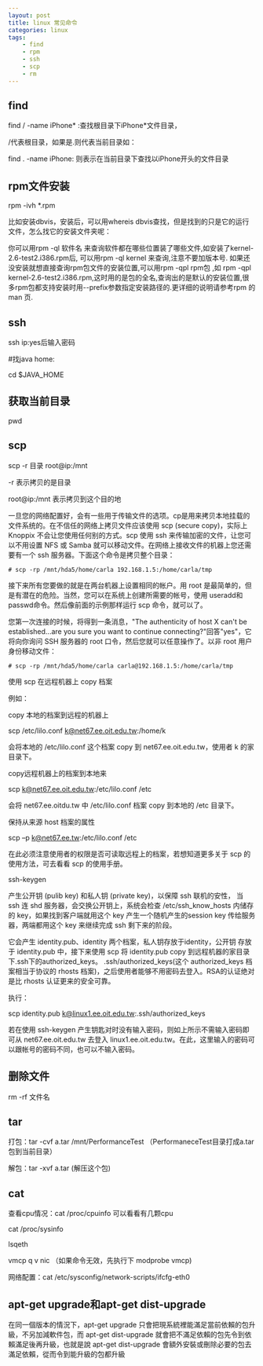 ```yaml
---
layout: post
title: linux 常见命令
categories: linux
tags: 
    - find
    - rpm
    - ssh
    - scp
    - rm
---
```


## find

find / -name iPhone* :查找根目录下iPhone*文件目录，

/代表根目录，如果是.则代表当前目录如：

find . -name iPhone: 则表示在当前目录下查找以iPhone开头的文件目录

## rpm文件安装

rpm -ivh *.rpm

比如安装dbvis，安装后，可以用whereis dbvis查找，但是找到的只是它的运行文件，怎么找它的安装文件夹呢：

你可以用rpm -ql 软件名 来查询软件都在哪些位置装了哪些文件,如安装了kernel-2.6-test2.i386.rpm后, 可以用rpm -ql kernel 来查询,注意不要加版本号. 如果还没安装就想直接查询rpm包文件的安装位置,可以用rpm -qpl rpm包 ,如 rpm -qpl kernel-2.6-test2.i386.rpm,这时用的是包的全名,查询出的是默认的安装位置,很多rpm包都支持安装时用--prefix参数指定安装路径的.更详细的说明请参考rpm 的man 页.

## ssh

ssh ip:yes后输入密码

#找java home:

cd $JAVA_HOME

## 获取当前目录

pwd

## scp

scp -r 目录 root@ip:/mnt

-r 表示拷贝的是目录

root@ip:/mnt 表示拷贝到这个目的地

一旦您的网络配置好，会有一些用于传输文件的选项。cp是用来拷贝本地挂载的文件系统的。在不信任的网络上拷贝文件应该使用 scp (secure copy)，实际上 Knoppix 不会让您使用任何别的方式。scp 使用 ssh 来传输加密的文件，让您可以不用设置 NFS 或 Samba 就可以移动文件。在网络上接收文件的机器上您还需要有一个 ssh 服务器。下面这个命令是拷贝整个目录：

    # scp -rp /mnt/hda5/home/carla 192.168.1.5:/home/carla/tmp

接下来所有您要做的就是在两台机器上设置相同的帐户。用 root 是最简单的，但是有潜在的危险。当然，您可以在系统上创建所需要的帐号，使用 useradd和passwd命令。然后像前面的示例那样运行 scp 命令，就可以了。

您第一次连接的时候，将得到一条消息，"The authenticity of host X can't be established...are you sure you want to continue connecting?"回答"yes"，它将向你询问 SSH 服务器的 root 口令，然后您就可以任意操作了。以非 root 用户身份移动文件：

    # scp -rp /mnt/hda5/home/carla carla@192.168.1.5:/home/carla/tmp

使用 scp 在远程机器上 copy 档案

例如：

copy 本地的档案到远程的机器上

scp /etc/lilo.conf k@net67.ee.oit.edu.tw:/home/k

会将本地的 /etc/lilo.conf 这个档案 copy 到 net67.ee.oit.edu.tw，使用者 k 的家目录下。

copy远程机器上的档案到本地来

scp k@net67.ee.oit.edu.tw:/etc/lilo.conf /etc

会将 net67.ee.oitdu.tw 中 /etc/lilo.conf 档案 copy 到本地的 /etc 目录下。

保持从来源 host 档案的属性

scp –p k@net67.ee.tw:/etc/lilo.conf /etc

在此必须注意使用者的权限是否可读取远程上的档案，若想知道更多关于 scp 的使用方法，可去看看 scp 的使用手册。

ssh-keygen

产生公开钥 (pulib key) 和私人钥 (private key)，以保障 ssh 联机的安性， 当 ssh 连 shd 服务器，会交换公开钥上，系统会检查 /etc/ssh_know_hosts 内储存的 key，如果找到客户端就用这个 key 产生一个随机产生的session key 传给服务器，两端都用这个 key 来继续完成 ssh 剩下来的阶段。

它会产生 identity.pub、identity 两个档案，私人钥存放于identity，公开钥 存放于 identity.pub 中，接下来使用 scp 将 identity.pub copy 到远程机器的家目录下.ssh下的authorized_keys。 .ssh/authorized_keys(这个 authorized_keys 档案相当于协议的 rhosts 档案)，之后使用者能够不用密码去登入。RSA的认证绝对是比 rhosts 认证更来的安全可靠。

执行：

scp identity.pub k@linux1.ee.oit.edu.tw:.ssh/authorized_keys

若在使用 ssh-keygen 产生钥匙对时没有输入密码，则如上所示不需输入密码即可从 net67.ee.oit.edu.tw 去登入 linux1.ee.oit.edu.tw。在此，这里输入的密码可以跟帐号的密码不同，也可以不输入密码。

## 删除文件

rm -rf 文件名

## tar

打包：tar -cvf a.tar /mnt/PerformanceTest   （PerformaneceTest目录打成a.tar包到当前目录）

解包：tar -xvf a.tar (解压这个包)

## cat

查看cpu情况：cat /proc/cpuinfo 可以看看有几颗cpu

cat /proc/sysinfo

lsqeth

vmcp q v nic （如果命令无效，先执行下 modprobe vmcp)

网络配置：cat /etc/sysconfig/network-scripts/ifcfg-eth0

## apt-get upgrade和apt-get dist-upgrade

在同一個版本的情況下，apt-get upgrade 只會把現系統裡能滿足當前依賴的包升級，不另加減軟件包，而 apt-get dist-upgrade 就會把不滿足依賴的包先令到依賴滿足後再升級，也就是說 apt-get dist-upgrade 會額外安裝或刪除必要的包去滿足依賴，從而令到能升級的包都升級